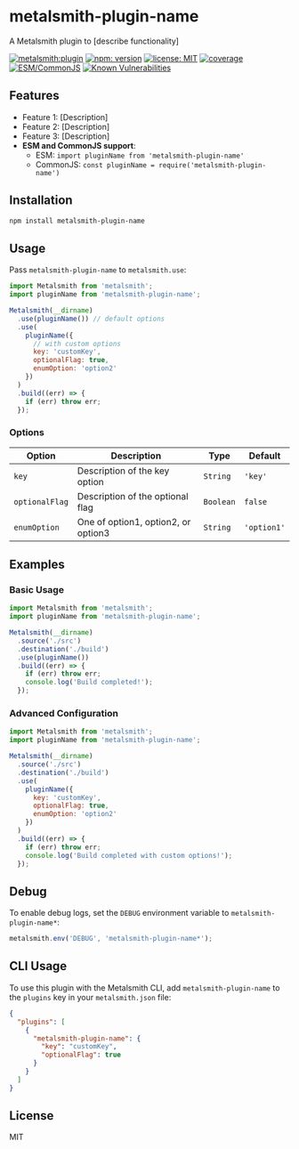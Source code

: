 <!--
TEMPLATE INSTRUCTIONS:
1. Replace "metalsmith-plugin-name" with your actual plugin name throughout this file
2. Replace "[describe functionality]" with a brief description of what your plugin does
3. Update the Features section with actual features
4. Update the Options table with your plugin's actual options
5. Replace placeholder examples with real-world use cases
6. Update all URLs in the badge definitions at the bottom
7. The coverage badge will be automatically updated by GitHub Actions
-->

# metalsmith-plugin-name

A Metalsmith plugin to [describe functionality]

[![metalsmith:plugin][metalsmith-badge]][metalsmith-url]
[![npm: version][npm-badge]][npm-url]
[![license: MIT][license-badge]][license-url]
[![coverage][coverage-badge]][coverage-url]
[![ESM/CommonJS][modules-badge]][npm-url]
[![Known Vulnerabilities](https://snyk.io/test/npm/metalsmith-plugin-name/badge.svg)](https://snyk.io/test/npm/metalsmith-plugin-name)

## Features

- Feature 1: [Description]
- Feature 2: [Description]
- Feature 3: [Description]
- **ESM and CommonJS support**:
  - ESM: `import pluginName from 'metalsmith-plugin-name'`
  - CommonJS: `const pluginName = require('metalsmith-plugin-name')`

## Installation

```bash
npm install metalsmith-plugin-name
```

## Usage

Pass `metalsmith-plugin-name` to `metalsmith.use`:

```js
import Metalsmith from 'metalsmith';
import pluginName from 'metalsmith-plugin-name';

Metalsmith(__dirname)
  .use(pluginName()) // default options
  .use(
    pluginName({
      // with custom options
      key: 'customKey',
      optionalFlag: true,
      enumOption: 'option2'
    })
  )
  .build((err) => {
    if (err) throw err;
  });
```

### Options

| Option         | Description                         | Type      | Default     |
| -------------- | ----------------------------------- | --------- | ----------- |
| `key`          | Description of the key option       | `String`  | `'key'`     |
| `optionalFlag` | Description of the optional flag    | `Boolean` | `false`     |
| `enumOption`   | One of option1, option2, or option3 | `String`  | `'option1'` |

## Examples

### Basic Usage

```js
import Metalsmith from 'metalsmith';
import pluginName from 'metalsmith-plugin-name';

Metalsmith(__dirname)
  .source('./src')
  .destination('./build')
  .use(pluginName())
  .build((err) => {
    if (err) throw err;
    console.log('Build completed!');
  });
```

### Advanced Configuration

```js
import Metalsmith from 'metalsmith';
import pluginName from 'metalsmith-plugin-name';

Metalsmith(__dirname)
  .source('./src')
  .destination('./build')
  .use(
    pluginName({
      key: 'customKey',
      optionalFlag: true,
      enumOption: 'option2'
    })
  )
  .build((err) => {
    if (err) throw err;
    console.log('Build completed with custom options!');
  });
```

## Debug

To enable debug logs, set the `DEBUG` environment variable to `metalsmith-plugin-name*`:

```javascript
metalsmith.env('DEBUG', 'metalsmith-plugin-name*');
```

## CLI Usage

To use this plugin with the Metalsmith CLI, add `metalsmith-plugin-name` to the `plugins` key in your `metalsmith.json` file:

```json
{
  "plugins": [
    {
      "metalsmith-plugin-name": {
        "key": "customKey",
        "optionalFlag": true
      }
    }
  ]
}
```

## License

MIT

[npm-badge]: https://img.shields.io/npm/v/metalsmith-plugin-name.svg
[npm-url]: https://www.npmjs.com/package/metalsmith-plugin-name
[metalsmith-badge]: https://img.shields.io/badge/metalsmith-plugin-green.svg?longCache=true
[metalsmith-url]: https://metalsmith.io
[license-badge]: https://img.shields.io/github/license/wernerglinka/metalsmith-plugin-name
[license-url]: LICENSE

[coverage-badge]: https://img.shields.io/badge/test%20coverage-95%25-brightgreen

[coverage-url]: #test-coverage
[modules-badge]: https://img.shields.io/badge/modules-ESM%2FCJS-blue
